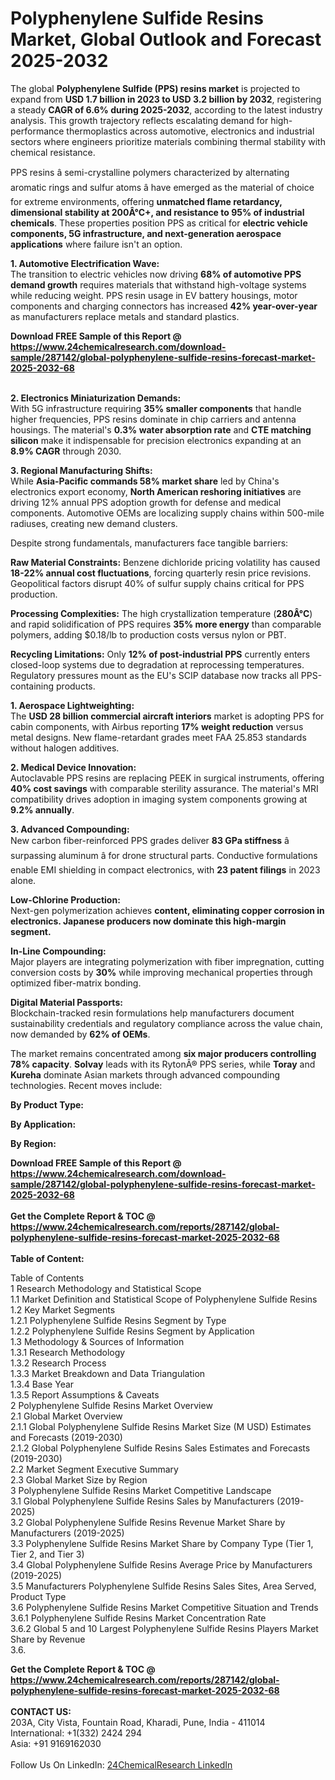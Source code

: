 <h1>Polyphenylene Sulfide Resins Market, Global Outlook and Forecast 2025-2032</h1><p>The global <strong>Polyphenylene Sulfide (PPS) resins market</strong> is projected to expand from <strong>USD 1.7 billion in 2023 to USD 3.2 billion by 2032</strong>, registering a steady <strong>CAGR of 6.6% during 2025-2032</strong>, according to the latest industry analysis. This growth trajectory reflects escalating demand for high-performance thermoplastics across automotive, electronics and industrial sectors where engineers prioritize materials combining thermal stability with chemical resistance.</p><p>PPS resins â semi-crystalline polymers characterized by alternating aromatic rings and sulfur atoms â have emerged as the material of choice for extreme environments, offering <strong>unmatched flame retardancy, dimensional stability at 200Â°C+, and resistance to 95% of industrial chemicals</strong>. These properties position PPS as critical for <strong>electric vehicle components, 5G infrastructure, and next-generation aerospace applications</strong> where failure isn't an option.</p><p><strong>1. Automotive Electrification Wave:</strong><br>
The transition to electric vehicles now driving <strong>68% of automotive PPS demand growth</strong> requires materials that withstand high-voltage systems while reducing weight. PPS resin usage in EV battery housings, motor components and charging connectors has increased <strong>42% year-over-year</strong> as manufacturers replace metals and standard plastics.</p><div><b>Download FREE Sample of this Report @ 
            <a href="https://www.24chemicalresearch.com/download-sample/287142/global-polyphenylene-sulfide-resins-forecast-market-2025-2032-68">
            https://www.24chemicalresearch.com/download-sample/287142/global-polyphenylene-sulfide-resins-forecast-market-2025-2032-68</a></b></div><br><p><strong>2. Electronics Miniaturization Demands:</strong><br>
With 5G infrastructure requiring <strong>35% smaller components</strong> that handle higher frequencies, PPS resins dominate in chip carriers and antenna housings. The material's <strong>0.3% water absorption rate</strong> and <strong>CTE matching silicon</strong> make it indispensable for precision electronics expanding at an <strong>8.9% CAGR</strong> through 2030.</p><p><strong>3. Regional Manufacturing Shifts:</strong><br>
While <strong>Asia-Pacific commands 58% market share</strong> led by China's electronics export economy, <strong>North American reshoring initiatives</strong> are driving 12% annual PPS adoption growth for defense and medical components. Automotive OEMs are localizing supply chains within 500-mile radiuses, creating new demand clusters.</p><p>Despite strong fundamentals, manufacturers face tangible barriers:</p><p><strong>Raw Material Constraints:</strong> Benzene dichloride pricing volatility has caused <strong>18-22% annual cost fluctuations</strong>, forcing quarterly resin price revisions. Geopolitical factors disrupt 40% of sulfur supply chains critical for PPS production.</p><p><strong>Processing Complexities:</strong> The high crystallization temperature (<strong>280Â°C</strong>) and rapid solidification of PPS requires <strong>35% more energy</strong> than comparable polymers, adding $0.18/lb to production costs versus nylon or PBT.</p><p><strong>Recycling Limitations:</strong> Only <strong>12% of post-industrial PPS</strong> currently enters closed-loop systems due to degradation at reprocessing temperatures. Regulatory pressures mount as the EU's SCIP database now tracks all PPS-containing products.</p><p><strong>1. Aerospace Lightweighting:</strong><br>
The <strong>USD 28 billion commercial aircraft interiors</strong> market is adopting PPS for cabin components, with Airbus reporting <strong>17% weight reduction</strong> versus metal designs. New flame-retardant grades meet FAA 25.853 standards without halogen additives.</p><p><strong>2. Medical Device Innovation:</strong><br>
Autoclavable PPS resins are replacing PEEK in surgical instruments, offering <strong>40% cost savings</strong> with comparable sterility assurance. The material's MRI compatibility drives adoption in imaging system components growing at <strong>9.2% annually</strong>.</p><p><strong>3. Advanced Compounding:</strong><br>
New carbon fiber-reinforced PPS grades deliver <strong>83 GPa stiffness</strong> â surpassing aluminum â for drone structural parts. Conductive formulations enable EMI shielding in compact electronics, with <strong>23 patent filings</strong> in 2023 alone.</p><p><strong>Low-Chlorine Production:</strong><br>
	Next-gen polymerization achieves <strong> content, eliminating copper corrosion in electronics. Japanese producers now dominate this high-margin segment.</strong></p><p><strong>In-Line Compounding:</strong><br>
	Major players are integrating polymerization with fiber impregnation, cutting conversion costs by <strong>30%</strong> while improving mechanical properties through optimized fiber-matrix bonding.</p><p><strong>Digital Material Passports:</strong><br>
	Blockchain-tracked resin formulations help manufacturers document sustainability credentials and regulatory compliance across the value chain, now demanded by <strong>62% of OEMs</strong>.</p><p>The market remains concentrated among <strong>six major producers controlling 78% capacity</strong>. <strong>Solvay</strong> leads with its RytonÂ® PPS series, while <strong>Toray</strong> and <strong>Kureha</strong> dominate Asian markets through advanced compounding technologies. Recent moves include:</p><p><strong>By Product Type:</strong></p><p><strong>By Application:</strong></p><p><strong>By Region:</strong></p><div><b>Download FREE Sample of this Report @ 
            <a href="https://www.24chemicalresearch.com/download-sample/287142/global-polyphenylene-sulfide-resins-forecast-market-2025-2032-68">
            https://www.24chemicalresearch.com/download-sample/287142/global-polyphenylene-sulfide-resins-forecast-market-2025-2032-68</a></b></div><br><div><b>Get the Complete Report & TOC @ 
            <a href="https://www.24chemicalresearch.com/reports/287142/global-polyphenylene-sulfide-resins-forecast-market-2025-2032-68">
            https://www.24chemicalresearch.com/reports/287142/global-polyphenylene-sulfide-resins-forecast-market-2025-2032-68</a></b></div><br>
            <b>Table of Content:</b><p>Table of Contents<br />
1 Research Methodology and Statistical Scope<br />
1.1 Market Definition and Statistical Scope of Polyphenylene Sulfide Resins<br />
1.2 Key Market Segments<br />
1.2.1 Polyphenylene Sulfide Resins Segment by Type<br />
1.2.2 Polyphenylene Sulfide Resins Segment by Application<br />
1.3 Methodology & Sources of Information<br />
1.3.1 Research Methodology<br />
1.3.2 Research Process<br />
1.3.3 Market Breakdown and Data Triangulation<br />
1.3.4 Base Year<br />
1.3.5 Report Assumptions & Caveats<br />
2 Polyphenylene Sulfide Resins Market Overview<br />
2.1 Global Market Overview<br />
2.1.1 Global Polyphenylene Sulfide Resins Market Size (M USD) Estimates and Forecasts (2019-2030)<br />
2.1.2 Global Polyphenylene Sulfide Resins Sales Estimates and Forecasts (2019-2030)<br />
2.2 Market Segment Executive Summary<br />
2.3 Global Market Size by Region<br />
3 Polyphenylene Sulfide Resins Market Competitive Landscape<br />
3.1 Global Polyphenylene Sulfide Resins Sales by Manufacturers (2019-2025)<br />
3.2 Global Polyphenylene Sulfide Resins Revenue Market Share by Manufacturers (2019-2025)<br />
3.3 Polyphenylene Sulfide Resins Market Share by Company Type (Tier 1, Tier 2, and Tier 3)<br />
3.4 Global Polyphenylene Sulfide Resins Average Price by Manufacturers (2019-2025)<br />
3.5 Manufacturers Polyphenylene Sulfide Resins Sales Sites, Area Served, Product Type<br />
3.6 Polyphenylene Sulfide Resins Market Competitive Situation and Trends<br />
3.6.1 Polyphenylene Sulfide Resins Market Concentration Rate<br />
3.6.2 Global 5 and 10 Largest Polyphenylene Sulfide Resins Players Market Share by Revenue<br />
3.6.</p><div><b>Get the Complete Report & TOC @ 
            <a href="https://www.24chemicalresearch.com/reports/287142/global-polyphenylene-sulfide-resins-forecast-market-2025-2032-68">
            https://www.24chemicalresearch.com/reports/287142/global-polyphenylene-sulfide-resins-forecast-market-2025-2032-68</a></b></div><br><b>CONTACT US:</b><br>
            203A, City Vista, Fountain Road, Kharadi, Pune, India - 411014<br>
            International: +1(332) 2424 294<br>
            Asia: +91 9169162030 <br><br>
            Follow Us On LinkedIn: <a href="https://www.linkedin.com/company/24chemicalresearch/">24ChemicalResearch LinkedIn</a>
